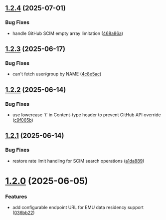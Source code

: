 ## [1.2.4](https://github.com/openstandia/connector-github/compare/v1.2.3...v1.2.4) (2025-07-01)


### Bug Fixes

* handle GitHub SCIM empty array limitation ([468a86a](https://github.com/openstandia/connector-github/commit/468a86a22f1ff9119e9b53c1da98d13d1ff61842))

## [1.2.3](https://github.com/openstandia/connector-github/compare/v1.2.2...v1.2.3) (2025-06-17)


### Bug Fixes

* can't fetch user/group by NAME ([4c8e5ac](https://github.com/openstandia/connector-github/commit/4c8e5ac32f8809c5593bc796c97dc62b46b6a13f))

## [1.2.2](https://github.com/openstandia/connector-github/compare/v1.2.1...v1.2.2) (2025-06-14)


### Bug Fixes

* use lowercase 't' in Content-type header to prevent GitHub API override ([c9f065b](https://github.com/openstandia/connector-github/commit/c9f065b4bab896310e74772eb70935438aff170b))

## [1.2.1](https://github.com/openstandia/connector-github/compare/v1.2.0...v1.2.1) (2025-06-14)


### Bug Fixes

* restore rate limit handling for SCIM search operations ([a1da889](https://github.com/openstandia/connector-github/commit/a1da889b0e95d3cd7daf6b1921c619dcbc50bb79))

# [1.2.0](https://github.com/openstandia/connector-github/compare/v1.1.0...v1.2.0) (2025-06-05)


### Features

* add configurable endpoint URL for EMU data residency support ([036bb22](https://github.com/openstandia/connector-github/commit/036bb222f4d5cccbd96a3c9d3ae56be2dad19691))
